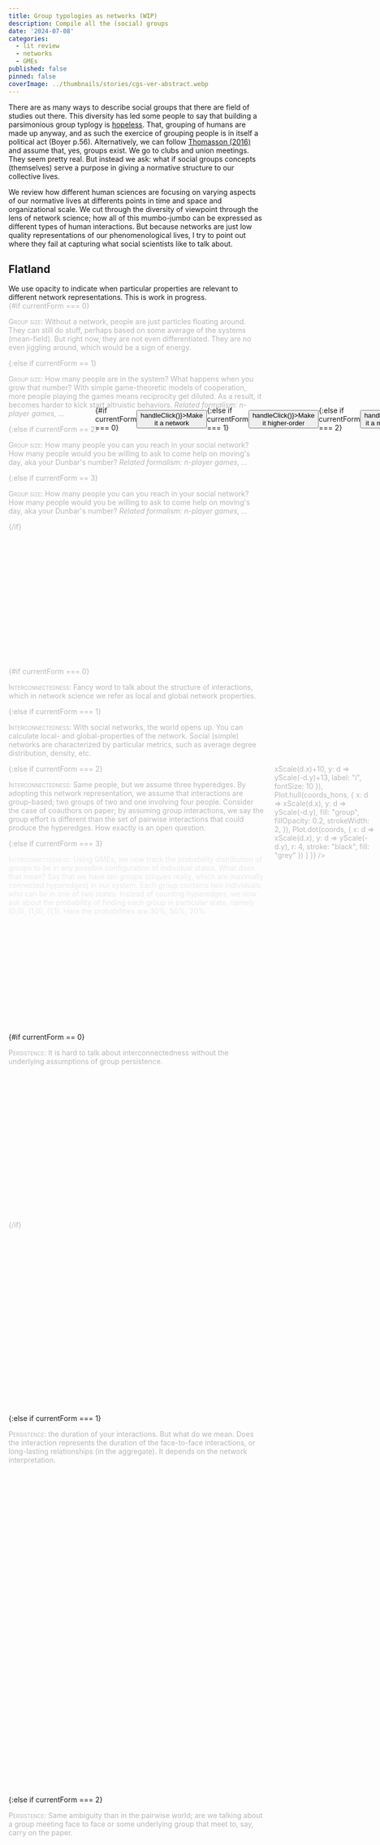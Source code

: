 ```yaml
---
title: Group typologies as networks (WIP)
description: Compile all the (social) groups
date: '2024-07-08'
categories:
  - lit review
  - networks
  - GMEs
published: false
pinned: false
coverImage: ../thumbnails/stories/cgs-ver-abstract.webp
---
```

<script>
  import { onMount } from 'svelte';
  
 	import { scaleLinear } from 'd3-scale';
  import * as Plot from '@observablehq/plot';
  
  import FlickeringNetwork from '$lib/components/networks/FlickeringNetwork.svelte';
  import SimpleGME from '$lib/components/networks/SimpleGME.svelte';
  import ScatterGME from '$lib/components/networks/ScatterGME.svelte';
  import PersistenceNetwork from '$lib/components/networks/PersistenceNetwork.svelte';
  import ScatterPlot from '$lib/components/networks/ScatterPlot.svelte';
  import BoundariesNetwork from '$lib/components/networks/BoundariesNetwork.svelte';
  import CompositionNetwork from '$lib/components/networks/CompositionNetwork.svelte';
  import SimpleNetwork from '$lib/components/networks/SimpleNetwork.svelte';
  
  import ObservablePlot from '$lib/components/ObsPlot.svelte';
  import Scrolly from "$lib/components/helpers/Scrolly.svelte"
  
  // import { Cite } from '@citation-js/core';
  // import '@citation-js/plugin-doi';
  // import '@citation-js/plugin-csl';
  
  // let Bahrami2022Z = new Cite("10.2139/ssrn.4200629").format('citation', {format: 'html'})
  // let ThomassonOnto2016 = new Cite("10.1007/s11229-016-1185-y").format('citation', {format: 'html'})
  // let Battiston2020 = new Cite("10.1016/j.physrep.2020.05.004").format('citation', {format: 'html'})
  
  let currentStep = 0;
  let currentForm = 3;

  function handleClick() {
    currentForm = (currentForm + 1) % 4;
  } 

	const coords = [
		{ x: 0,   y: 134, r:10, i:0, group: "red",   type: "circle" },
		{ x: 43,  y: -33, r:10, i:1, group: "green", type: "square"},
		{ x: 87,  y: -87, r:10, i:2, group: "green", type: "square" },
		{ x: -23, y: 78,  r:10, i:3, group: "red",   type: "circle" },
		{ x: -85, y: 0,   r:10, i:4, group: "red",   type: "square"},
		{ x: 104, y: 32,  r:10, i:5, group: "red",   type: "square" },
    { x: 87,  y: -27, r:10, i:2, group: "green", type: "square" }
	];
	
  // We use colors for hyperedges, which mean we duplicate nodes. Also hulls are not allowed for pairwise edges...
  const coords_hons = [
		{ x: 0,   y: 134, r:10, i:0, group: "red",   type: "circle" },
		{ x: 43,  y: -33, r:10, i:1, group: "yellow", type: "square"},
		{ x: 43,  y: -33, r:10, i:1, group: "green", type: "square"},
		{ x: 87,  y: -87, r:10, i:2, group: "green", type: "square" },
		{ x: -23, y: 78,  r:10, i:3, group: "red",   type: "circle" },
		{ x: -85, y: 0,   r:10, i:4, group: "yellow",   type: "square"},
		{ x: -85, y: 0,   r:10, i:4, group: "red",   type: "square"},
		{ x: 104, y: 32,  r:10, i:5, group: "yellow",   type: "square" },
		{ x: 104, y: 32,  r:10, i:5, group: "red",   type: "square" },
    { x: 87,  y: -27, r:10, i:2, group: "green", type: "square" }
	];

  const edges = [
      { s: 0, t: 3 },
      { s: 1, t: 4 },
      { s: 1, t: 2 },
      { s: 4, t: 3 },
      { s: 3, t: 5 },
      { s: 1, t: 6 },
      { s: 1, t: 4 },
      { s: 2, t: 6 },
      { s: 4, t: 5 },
      { s: 1, t: 5 }
  ];

	let width = 400;
	let height = 400;
  
  const padding = { top: 20, right: 15, bottom: 20, left: 25 };

  $: xScale = scaleLinear()
		.domain([Math.min(...coords.map(d => d.x)), Math.max(...coords.map(d => d.x))])
		.range([padding.left, width - padding.right]);

	$: yScale = scaleLinear()
		.domain([Math.min(...coords.map(d => d.y)), Math.max(...coords.map(d => d.y))])
		.range([height - padding.bottom, padding.top]);
  
  $: console.log(currentForm)
</script>


There are as many ways to describe social groups that there are field of studies out there. This diversity has led some people to say that building a parsimonious group typlogy is <a href="https://www.researchgate.net/publication/315973440_What_are_social_groups_Their_metaphysics_and_how_to_classify_them">hopeless</a>. That, grouping of humans are made up  anyway, and as such the exercice of grouping people is in itself a political act (Boyer p.56). Alternatively, we can follow <a href="https://doi.org/10.1007%2Fs11229-016-1185-y">Thomasson (2016)</a> and assume that, yes, groups exist. We go to clubs and union meetings. They seem pretty real. But instead we ask: what if social groups concepts (themselves) serve a purpose in giving a normative structure to our collective lives. 

We review how different human sciences are focusing on varying aspects of our normative lives at differents points in time and space and organizational scale. We cut through the diversity of viewpoint through the lens of network science; how all of this mumbo-jumbo can be expressed as different types of human interactions. But because networks are just low quality representations of our phenomenological lives, I try to point out where they fail at capturing what social scientists like to talk about. 


## Flatland

<div class="margin-note" style="display: flex; justify-content: center; align-items: center; margin-top: 6vh;">
  {#if currentForm === 0} 
  <button on:click={() => handleClick()}>Make it a network </button>
  {:else if currentForm === 1}
  <button on:click={() => handleClick()}>Make it higher-order </button>
  {:else if currentForm === 2}
  <button on:click={() => handleClick()}>Make it a master equation </button>
  {:else if currentForm == 3}
  <button on:click={() => handleClick()}>Make it simpler</button>
  {/if}
</div>

<div class="caution">
We use opacity to indicate when particular properties are relevant to different network representations. This is work in progress. 
</div>
<section>
	<div class="steps">
		<Scrolly bind:value={currentStep}>
        <!-- 
              ##################
              # 1. SCATTERPLOT #
              ##################
        -->
        <div class='step' class:active={currentStep === 0}>
          {#if currentForm === 0}
            <div class="margin-note ">
              <ScatterPlot {coords} {width} {height} />
            </div>
            <p><span class="small">Group size</span>: Without a network, people are just particles floating around. They can still do stuff, perhaps based on some average of the systems (mean-field). But right now, they are not even differentiated. They are no even jiggling around, which would be a sign of energy.</p>
          {:else if currentForm == 1}
           <p><span class="small">Group size</span>: How many people are in the system? What happens when you grow that number? With simple game-theoretic models of cooperation, more people playing the games means reciprocity get diluted. As a result, it becomes harder to kick start altruistic behaviors. <em>Related formalism: n-player games, ...</em></p>
          {:else if currentForm == 2}
            <p><span class="small">Group size</span>: How many people you can you reach in your social network? How many people would you be willing to ask to come help on moving's day, aka your Dunbar's number? <em>Related formalism: n-player games, ...</em></p>
          {:else if currentForm == 3}
            <p><span class="small">Group size</span>: How many people you can you reach in your social network? How many people would you be willing to ask to come help on moving's day, aka your Dunbar's number? <em>Related formalism: n-player games, ...</em></p>
          {/if}
        </div>
        <!-- 
              #########################
              # 2. INTERCONNECTEDNESS #
              #########################
        -->
        <div class='step' class:active={currentStep === 1}>
        {#if currentForm === 0}
          <p style={currentStep === 1 ? "opacity:0.3;" : "opacity:1;"}><span class="small">Interconnectedness</span>: Fancy word to talk about the structure of interactions, which in network science we refer as local and global network properties.</p>
        {:else if currentForm === 1}
          <div class="margin-note ">
            <SimpleNetwork {coords} {edges} {width} {height} />
          </div>
          <p><span class="small">Interconnectedness</span>: With social networks, the world opens up. You can calculate local- and global-properties of the network. Social (simple) networks are characterized by particular metrics, such as average degree distribution, density, etc. 
          </p>
        {:else if currentForm === 2}
          <div class="margin-note ">
            <div class="chart">
              <ObservablePlot 
              options={{ axis: null, height, width, margin: 10,
                marks: [
                    Plot.text(coords, {
                        x: d => xScale(d.x)+10, y: d => yScale(-d.y)+13, label: "i", fontSize: 10  }),
                    Plot.hull(coords_hons, {
                        x: d => xScale(d.x), y: d => yScale(-d.y), fill: "group", fillOpacity: 0.2, strokeWidth: 2,
                        }),
                    Plot.dot(coords, {
                        x: d => xScale(d.x), y: d => yScale(-d.y), r: 4, stroke: "black", fill: "grey" })
                ]
            }} />
            </div>
          </div>
          <p><span class="small">Interconnectedness</span>: Same people, but we assume three hyperedges. By adopting this network representation, we assume that interactions are group-based; two groups of two and one involving four people. Consider the case of coauthors on paper; by assuming group interactions, we say the group effort is different than the set of pairwise interactions that could produce the hyperedges. How exactly is an open question.</p>
        {:else if currentForm === 3}
          <div class='step' class:active={currentStep === 1}>
            <div class="margin-note">
              <ScatterGME height={150}/>
            </div>
            <p><span class="small">Interconnectedness</span>: Using GMEs, we now track the probability distribution of groups to be in any possible configuration of individual states. What does that mean? Say that we have ten groups (cliques really, which are maximally connected hyperedges) in our system. Each group contains two individuals, who can be in one of two states. Instead of counting hyperedges, we now ask about the probability of finding each group in particular state, namely (0,0), (1,0), (1,1). Here the probabilities are 30%, 50%, 20%. </p>
          </div>
        {/if}
        </div>
        <!-- 3. PersistenceNetwork -->
        {#if currentForm == 0}
          <div class='step' class:active={currentStep === 2}>
          <p style={currentStep === 2 ? "opacity:0.3;" : "opacity:1;"}><span class="small">Persistence</span>: It is hard to talk about interconnectedness without the underlying assumptions of group persistence.</p>
          </div>
        {:else if currentForm === 1}
          <div class='step' class:active={currentStep === 2}>
          <p><span class="small">Persistence</span>: the duration of your interactions. But what do we mean. Does the interaction represents the duration of the face-to-face interactions, or long-lasting relationships (in the aggregate). It depends on the network interpretation.</p>
          <div class="margin-note ">
              <PersistenceNetwork {coords} {edges} width={400} height={400} />
          </div>
        </div>
        {:else if currentForm === 2}
          <div class='step' class:active={currentStep === 1}>
          <p><span class="small">Persistence</span>: Same ambiguity than in the pairwise world; are we talking about a group meeting face to face or some underlying group that meet to, say, carry on the paper.</p>
        </div>
        {:else if currentForm === 3}
          <div class='step' class:active={currentStep === 1}>
            <p><span class="small">Persistence</span>: Groups in GMEs are assumed to be maximally connected hyperedges, or cliques. For instance, household or workplace. This representation is group-based in that we start from the assumption that individuals are part of relevant units. As such, they must persist in time. Doing so allow us to ask equation about group-based interactions; similar to what we are doing with normal networks. Households interact with one another, while being in a particular state.</p>
        </div>
        {/if}
        <!-- 4. RepetitionNetwork -->
        {#if currentForm === 0}
          <div class='step' class:active={currentStep === 3}>
            <p style={currentStep === 3 ? "opacity:0.3;" : "opacity:1;"}><span class="small">Repetition</span>: the number of times an interaction happened over a period of time. Related to persistence in that many short-lasting interactions is very different than a few, long-lasting interactions (Tinder vs. Monogamy). <em>Related formalism: repeated games, burstiness</em></p>          
          </div>
        {:else if currentForm === 1}
            <div class='step' class:active={currentStep === 3}>
              <p><span class="small">Repetition</span>: the number of times an interaction happened over a period of time. Related with persistence. <em>Related formalism: repeated games, burstiness</em></p>          
            </div>
        {:else if currentForm === 2}
            <div class='step' class:active={currentStep === 1}>
              <p><span class="small">Repetition</span>: the number of times an interaction happened over a period of time. Related with persistence. <em>Related formalism: repeated games, burstiness</em></p>          
            </div>
        {:else if currentForm === 3}
            <div class='step' class:active={currentStep === 1}>
              <p><span class="small">Repetition</span>: In principle, we could talk the number of times group interact over a period of time. But as with many simpler models, we assume a mean-field theory across group interactions to simplify the maths.</p>          
            </div>
        {/if}
        <!-- 
              ####################################
              # 5. FlickeringNetwork (Synchrony) #
              ####################################
        -->
        <div class='step' class:active={currentStep === 4}>
          {#if currentForm === 0}
            <p style={currentStep === 4 ? "opacity:0.3;" : "opacity:1;"}><span class="small">Synchrony</span>: How nodes fire together. <em>Related formalism: Kuramoto models</em></p>
          {:else if currentForm === 1}
            <div class="margin-note ">
              <FlickeringNetwork {coords} {edges} width={400} height={400} />
            </div>
            <p><span class="small">Synchrony</span>: How nodes fire together. <em>Related formalism: Kuramoto models</em></p>
          {:else if currentForm === 2}
            <p><span class="small">Synchrony</span>: How does synchrony of, say, three-body interactions (3-node hyperedges) differs from that of pairwise networks. Do they synchronize more easily or is it harder to fire together. Are there more ways to get multistable states on the long run? What about motifs with more than 3-node hyperedges? <em>Related formalism: Higher-order Kuramoto models</em></p>
          {:else if currentForm === 3}
            <p><span class="small">Synchrony</span>:</p>
          {/if}
        </div>
        <!-- 
              ###########################
              # 6. DifferentiationNetwork 
              ###########################
        -->
        <div class='step' class:active={currentStep === 5}>
          <p><span class="small">Differentiation</span>: How components of the systems have different (functional) roles.</p>
        </div>
        <!-- 
              ##########################
              #    7.Composition       #
              ##########################
        -->
        <div class='step' class:active={currentStep === 6}>
          {#if currentForm === 0}
          <p><span class="small">Composition</span>:.</p>
          {:else if currentForm === 1}
          <p><span class="small">Composition</span>:.</p>
          {:else if currentForm === 2}
          <p><span class="small">Composition</span>: Individuals can be in different states, aka suceptible or infected.</p>
          <div class="margin-note ">
              <CompositionNetwork {coords} {edges} width={400} height={400} />
          </div>
          {:else if currentForm === 3}
            <div class="margin-note">
              <SimpleGME height={1200}/>
            </div>
          <p><span class="small">Composition</span>: Groups changing states can be represented as probability flow. As you might have realized, GMEs assume the presence of group-structure population, which influence (dare I say, cause) individuals to be in a particular state. In doing so, we can model how group behaviors coevolve with individual behaviors. For instance, household behaviors impact the likelihood, often in a nonlinear manner, of individuals getting infected.</p>
        {/if}
        </div>
        <!--   
                ########################
                # 8. BoundariesNetwork #
                ########################
        -->
        <div class='step' class:active={currentStep === 7}>
        {#if currentForm == 0}
          <p style={currentStep === 7 ? "opacity:0.3;" : "opacity:1;"}><span class="small">Boundaries</span>: Porosity of what comes in and out of a group. <em>Related formalism: multilevel selection theory, </em></p>
        {:else if currentForm == 1}
          <p><span class="small">Boundaries</span>: Porosity of what comes in and out of a group. <em>Related formalism: multilevel selection theory, </em></p>
          <div class="margin-note ">
            <BoundariesNetwork {coords} {edges} width={400} height={400} />
          </div>
        {:else if currentForm === 2}
          <p><span class="small">Boundaries</span>: Porosity of what comes in and out of a group. <em>Related formalism: multilevel selection theory, </em></p>
          <div class="margin-note ">
              <div class="chart">
                <ObservablePlot 
                  options={{ axis: null, height, width, margin: 10,
                    marks: [
                        Plot.text(coords, {
                            x: d=>xScale(d.x)+10, y: d=>yScale(-d.y)+13, label: "i", fontSize: 10  }),
                        Plot.hull(coords_hons, {
                            x: d=>xScale(d.x), y: d=>yScale(-d.y), fill: "group", fillOpacity: 0.2, strokeWidth: 2,
                            }),
                        Plot.dot(coords, {
                            x: d=>xScale(d.x), y: d=>yScale(-d.y), r: 4, stroke: "black", symbol: "type", fill: "grey" })
                    ]
                }} />
                </div>
            </div>
        {:else if currentForm === 3}
          <p><span class="small">Boundaries</span>: Porosity of what comes in and out of a group. <em>Related formalism: multilevel selection theory, </em></p>
        {/if}
        </div>
        <!-- 
              ##########################
              # 9. Context-Depdendence #
              ##########################
        -->
        <div class='step' class:active={currentStep === 8}>
        {#if currentForm === 0}
            <p style={currentStep === 6 ? "opacity:0.3;" : "opacity:1;"}><span class="small">Context-dependence</span>: Node- and edge-features depend on what is happening on the network.
            </p>
          {:else if currentForm === 1}
            <p><span class="small">Context-dependence</span>: Node- and edge-features depend on what is happening on the network.</p>
          {:else if currentForm === 2}
            <p><span class="small">Context-dependence</span>: Node- and edge-features depend on what is happening on the network.</p>
          {:else if currentForm === 3}
            <p><span class="small">Context-dependence</span>: Depending on how the group is doing, people can choose to rewire to some other groups with some probability. This ought to resonate with WEIRD, characterize by their mobility, compared to less WEIRD population. </p>
          {/if}
        </div>
        <!-- 
              #############
              # INTERLUDE #
              #############
        -->
        <hr style="margin-bottom: 3vh">
        <details class="rabbit-hole">
        <summary>+ <span class="small">cultural intentionality layer</span></summary>
        Wait, why? What is happening. Welcome to the philosophical rabbit hole. As with indigenous land, we are listening to philosophers and qualitative scientists and recognizing that networks lack something deep and important; lets call it intentionality (see <a href="https://plato.stanford.edu/entries/phenomenology/">phenomenology</a> entry on Stanford Encyclopedia of Philosophy if you are in the mood. You have still time to close that window if you wish). 
        <br><br>
        Intentionality is hidden from mere mortal eyes. It is this "thing" (process? active inference? <em>res cogitans</em>? Yes, why not go all the way to Descartes. This is all the stuff after all) that we cannot get rid of in our Western ontology. <del>This sensation that we are special snowflake</del> We embrace that the idea that there is somethig to explain; that intentionality matters when it comes to explain the reducibility of groups to individuals. That is, the age old question of whether groups have, somehow, some existence that is "more" than the sum of individuals.
        <br><br>
        In practice, this means we need something more than the structure and dynamics of networks to explain human social groups. For now, this take the form of concepts from qualitative sciences that we assume, someho, emerge from our social networks.
        <br><br>
          <details class="rabbit-hole" style="margin-bottom: 3vh">
          <summary>Intentionality is cultural</summary>
          However, we won't give it all to philosophers. We are claiming that this intentionality is not that universal thing that exists beyond culture. Adopting a cultural evolutionist stance, we claim that intentionality as been enculturated, as the rest of our (human) biology (CITE Boyd & Richerson, Henrich, Laland, and the rest of the gang). As such, the hard problem is to provide a natural history of our intentionality, not that our <em>res cogitans</em> is somehow of a different kind than the rest of the natural world. See Tomesello (all of his works) for what I mean by a natural history of X.
          </details>
        </details>
        <!--   
                ###########################
                # 9. Institutionalization #
                ###########################
        -->
        <div class='step' class:active={currentStep === 9}>
          {#if currentForm === 0}
          <p><span class="small">Institutional strength & formalism</span></p>
          {:else if currentForm === 1}
          <div class="margin-note ">
            <SimpleNetwork {coords} {edges} width={400} height={400} />
          </div>
          <p><span class="small">Institutional strength & formalism</span></p>
          {:else if currentForm === 2}
          <p><span class="small">Institutional strength & formalism</span>: institutions are group-level behaviors or beliefs that shape individual lives. These are higher-order interactions in the sense that this is a dynamics that involve groups. A group that experience <em>institutionalization</em> is a group that exhibit stronger, more formal institutions. It lives in a 2D plane because I do not want to claim that informal norms are less "strong".</p>
          {:else if currentForm === 3}
          <p><span class="small">Institutional strength & formalism</span>: Adopting a group-level perspective makes it easier to model institutionalization process. Now groups, not individuals, decide to scale up the level of policies that can change individual behaviors, in turn influencing composition.</p>
          {/if}
        </div>
        <!-- CollectiveIntentionality -->
        <div class='step' class:active={currentStep === 10}>
        <p><span class="small">Collective Intentionality</span>: Aboutness of groups, which might or might not be aligned with that of individuals.</p>        
        </div>
        <!-- CognitiveDiversity -->
        <div class='step' class:active={currentStep === 11}>
        <div class="margin-note ">
          <SimpleNetwork {coords} {edges} width={400} height={400} />
        </div>
        <p><span class="small">Cognitive diversity</span>: Related to differentiation, but not reducible to it. We define cognitive diversity as sets of sociotechnical expertises and know-hows that interact in a way that is more than the sum of its part. This is the secret sauce of teams that are (actively?) driven by a shared goal.</p>
        </div>
        <!-- Presence -->
        <div class='step' class:active={currentStep === 12}>
        <p><span class="small">Presence (experimental)</span>: Most of what I discussed about is derived from some literature. Here I am making this up to distinguish face-to-face from impersonal interactions. With impersonal interactions, I summon the idea of "presence in absence" (I think this is from Heidegger, but shhh). Some people (aka Searle) call that the "we-" attitude (that is in the mind of the beholder).</p>
        </div>
    </Scrolly>
  </div>
</section>

## Embracing diversity

Now we are leaving flatland and entering the messy world of reality, from the lens of different field of study. We seek to map field of study onto related social groups, expressed as network types. 

<details style="margin-top: 2vh;">
<summary>Case study: Chimps, interconnectivity, and cumulative culture</summary>
<a href="https://www.biorxiv.org/content/biorxiv/early/2023/08/28/2023.08.14.553272.full.pdf">Gunasekaram et al. (2023)</a> provide a cool study of the relationship between interconnectedness of chimps communities and the cumulative cultural learning. Cumulative culture is defined as behaviors that are complex enough they can no longer be reinvented from scratch. Culture is defined as a set of behavioral traditions transmistted via social learning (as opposed to trials and errors). The gist is that if chimps are really good social learners (they can imitate), and that they are surrounded by a pool of (cultural) behaviors, this might drive incremental changes in complex behaviors. 

What is the network? The nodes are communities, but with behavioral traditions being overlayed with different shapes; and colors indicate nodes attributes. There are two kinds of interactions; (i) migration being traced with genetic flow and (i) shared behaviors. Interactions are pairwise, but they show subspecies as hyperedges (for illustration purposes). They note that only females are migrating because of the chimps' social structure, and only once. Behaviors are discretized as non-tool behaviors, 'simple' unitary tool use, or 'complex' toolset behaviors. 

The authors hypothesized that foraging behaviors without tools or with simple tools should exhibit weak associations with interconnectivity, while complex toolsets should be explained by migration between groups and localized based on within-region (group) interactions.

Based on the prediction of sharing behaviors, they find that complex tool behaviors correlate with strong within-group interactions, together with some between-group interactions (stimulating the diversity of cultural transmission). They also discuss how complex behaviors might have evolved from simpler forms of the same behaviors, via repurposing or incremental change.

Where are the groups? Hidden in the nodes, and as boundaries around subspecies. The grouping matters because it influences migration patterns, as mapped by genetic flow. Does that count as group effects? Maybe? The authors show that tool-making in chimps depend on group-level interactivity. By having between-group exchanges, some behaviors can be more complex than chimps figuring out on their own by trials and errors. 

That said, between-group exchanges is not the same group as group interactions, as defined in flatland. The chimps are not assumed to put their <em>mind together</em> to unlock new tools. As such, the groups were, arguably, reducible to the set of pairwise interaction. In other words, it was probably fine to sum up individual behaviors into an aggregate. 

You can think of this case study as baseline for social groups that are reducible to their constituents. How do we get from there to corporate entities that optimize their group-level interests, even though they might be mis-aligned with the intentions of individuals running the companies.
</details>

### Anthropology

<div class="tags">
		{#each ['kinship groups', 'ethnolinguistic groups', 'sex and age grouping'] as category}
			<span class="surface-4">&num;{category}</span>
		{/each}
</div>

Anthropologists are interested in the structure and dynamics of kinship groups. Kinships are social groups that comprise sets of related individuals and exhibit a number of kin-based institutions, or social norms. Those institutions cut across all aspects of human lives---regulating marriages, descent, post-marital residence, family organizations and governance---making humans a deeply cultural species.

With kinship groups, there is a clear distinction between in-groups and out-groups, with ethnic markers being easily recognized by related groups. Within groups, there are clear rules about interactions that are intersect with age and sex. 

Kin-based institutions are still predominant in the world. In many countries, marrying your cousins is not taboo, elders still play important role in decision-taking, kins are allowed to police your kids' behaviors, and it is totally fine to promote your network's collective success whenever possible. All of this characterized kin-based psychology, as explored by Henrich (2020, p.37). As such, one can measure the kinship intensity of a society, with respect to what is known from tradition societies.

Anthropologists typically study <span class="small">small-ish</span> networks (compared to what is possible with modern institutions). Their networks exhibit <span class="small">persistent</span> pairwise (across individuals) and higher-order links (households, clans, federation). With the mix of <span class="small">repetition</span> and <span class="small">small size networks</span>, it is thought that indirect reciprocity can play a key role in determining the shape and dynamics of the social networks. Kinship networks have clear and explicit rules about <span class="small">boundaries</span>, that is, whose in and whose out, as well as norms that are specific to each group. Their networks are less <span class="small">stratified</span> than what is possible since the industrial revolution, potentially making governance more <span class="small">aligned</span> with individual's intentionalities.

Although it is depend on the time and place, it is not rare than tribes are at war, promoting strong <span class="small">boundaries</span>. This has many consequences, such as maintaining low within-group cultural variations, while increase between group variations. Given their governance type that is, and the number of rituals promoting synchrony, we assume that kinship's collective intentionalities ought to be more <span class="small">aligned</span> with the individuals. 

### Sociology

<div class="tags">
		{#each ['voluntary organizations', 'society'] as category}
			<span class="surface-4">&num;{category}</span>
		{/each}
</div>

Sociologists are generally interested in the ways in which individuals are shaped by modern institutions, leading to all sorts of WEIRD behaviors such as suicide epidemics (Durkheim), gift economics (Mauss) and work ethics (Weber). They are interested in what happens to individuals in larger groups, that include more <span class="small">formal</span> institutions such as Western schooling systems and big religion. 

Like anthropology, sociologists have turned their gaze back on our scientific institutions. They are interested in the scientific enterprise as a WEIRD voluntary organization that has specific patterns in interconnectedness that ought to be based on shared scientific interests over kinships. They discs the emergence of formal and informal norms such as peer review, respecting big man with many citations, traveling for conferences, diminishing the values of paid works over passions, and so on.

WIP




<style>
  .small {
    font-variant: small-caps;
  }

  .rabbit-hole {
    font-size: 16px
  }

  :global(del) {
    background-color:  rgba(255, 255, 255, 0);
    color: var(--text-3-dark);
  }

  .margin-note {
      width: 200px; 
      float: right; 
      margin-left: 20px;
      margin-right: -220px;
      position: relative;
      top: 0; 
  }

	.chart {
		width: 100%;
		max-width: 500px;
		margin: 0 auto;
	}

	svg {
		position: relative;
		width: 100%;
		height: 200px;
	}

  @keyframes flicker {
		0% { opacity: 1; }
		50% { opacity: 0; }
		100% { opacity: 1; }
	}
	
	.flicker {
		animation: flicker infinite;
	}

  /* Scrollytelling stuff */

  .step {
      height: 18vh;
      opacity: 0.3;
  }

  .step.active {
      opacity: 1;
  }
  
  section {
      position: relative;
  }

  .steps {
      position: relative;
      z-index: 2;
  }

  .sticky {
      position: sticky;
      margin-top: 30px;
      height: 90vh;
      top: 5vh; /* (100vh - 90vh) / 2 */
      z-index: 1;
      margin-bottom: 1rem;
      /* width: 100px;  Set the width to a fixed value */
      float: right;  /* Align the image to the right */
  }

  .reference-step {
      position: fixed;
      bottom: 0;
      right: 0;
      padding: 1rem;
  }

  .tags {
		display: flex;
		gap: var(--size-3);
		margin-top: var(--size-7);
	}

	.tags > * {
		padding: var(--size-2) var(--size-3);
		border-radius: var(--radius-round);
	}
  
</style>